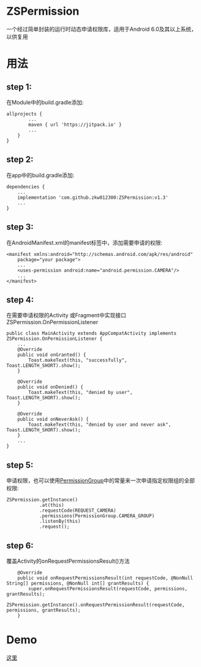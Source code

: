 # ZSPermission
一个经过简单封装的运行时动态申请权限库，适用于Android 6.0及其以上系统，以供复用

# 用法
## step 1:
在Module中的build.gradle添加:
```
allprojects {
        ...
        maven { url 'https://jitpack.io' }
        ...
    }
}
```

## step 2:
在app中的build.gradle添加:
```
dependencies {
    ...
    implementation 'com.github.zkw012300:ZSPermission:v1.3'
    ...
}
```

## step 3:
在AndroidManifest.xml的manifest标签中，添加需要申请的权限:
```
<manifest xmlns:android="http://schemas.android.com/apk/res/android"
    package="your package">
    ...
    <uses-permission android:name="android.permission.CAMERA"/>
    ...
</manifest>
```

## step 4:
在需要申请权限的Activity 或Fragment中实现接口ZSPermission.OnPermissionListener
```
public class MainActivity extends AppCompatActivity implements ZSPermission.OnPermissionListener {
    ...
    @Override
    public void onGranted() {
        Toast.makeText(this, "successfully", Toast.LENGTH_SHORT).show();
    }

    @Override
    public void onDenied() {
        Toast.makeText(this, "denied by user", Toast.LENGTH_SHORT).show();
    }

    @Override
    public void onNeverAsk() {
        Toast.makeText(this, "denied by user and never ask", Toast.LENGTH_SHORT).show();
    }
    ...
}
```

## step 5:
申请权限，也可以使用[PermissionGroup](https://github.com/zkw012300/ZSPermission/blob/master/PermissionGroup.md)中的常量来一次申请指定权限组的全部权限:
```
ZSPermission.getInstance()
            .at(this)
            .requestCode(REQUEST_CAMERA)
            .permissions(PermissionGroup.CAMERA_GROUP)
            .listenBy(this)
            .request();
```

## step 6:
覆盖Activity的onRequestPermissionsResult()方法
```
    @Override
    public void onRequestPermissionsResult(int requestCode, @NonNull String[] permissions, @NonNull int[] grantResults) {
        super.onRequestPermissionsResult(requestCode, permissions, grantResults);
        ZSPermission.getInstance().onRequestPermissionResult(requestCode, permissions, grantResults);
    }
```

# Demo
[这里](https://github.com/zkw012300/ZSPermission/blob/master/app/src/main/java/com/zspirytus/mylibrarytest/MainActivity.java)
